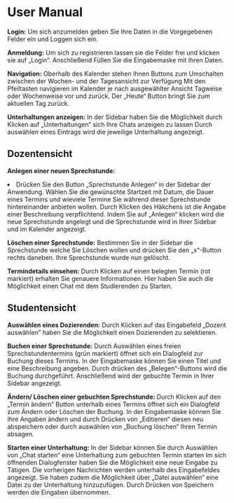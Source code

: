 <h1>User Manual</h1>

<b>Login:</b>
Um sich anzumelden geben Sie Ihre Daten in die Vorgegebenen Felder ein und Loggen sich ein.

<b>Anmeldung:</b>
Um sich zu registrieren lassen sie die Felder frei und klicken sie auf „Login“.
Anschließend Füllen Sie die Eingabemaske mit Ihren Daten.

<b>Navigation:</b>
Oberhalb des Kalender stehen Ihnen Buttons zum Umschalten zwischen der Wochen- und der Tagesansicht zur Verfügung
Mit den Pfeiltasten navigieren im Kalender je nach ausgewählter Ansicht Tagweise oder Wochenweise vor und zurück.
Der „Heute“ Button bringt Sie zum aktuellen Tag zurück.

<b>Unterhaltungen anzeigen:</b>
In der Sidebar haben Sie die Möglichkeit durch Klicken auf „Unterhaltungen“ sich Ihre Chats anzeigen zu lassen
Durch auswählen eines Eintrags wird die jeweilige Unterhaltung angezeigt.

<h2>Dozentensicht</h2>

<b>Anlegen einer neuen Sprechstunde:</b>
<li>
Drücken Sie den Button „Sprechstunde Anlegen“ in der Sidebar der Anwendung.
Wählen Sie die gewünschte Startzeit mit Datum, die Dauer eines Termins und wieviele Termine Sie während dieser Sprechstunde hintereinander anbieten wollen.
Durch Klicken des Häkchens ist die Angabe einer Beschreibung verpflichtend.
Indem Sie auf „Anlegen“ klicken wird die neue Sprechstunde angelegt und die Sprechstunde wird in Ihrer Sidebar und im Kalender angezeigt.
</li>

<b>Löschen einer Sprechstunde:</b>
Bestimmen Sie in der Sidebar die Sprechstunde welche Sie Löschen wollen und drücken Sie den „x“-Button rechts daneben.
Ihre Sprechstunde wurde nun gelöscht.

<b>Termindetails einsehen:</b>
Durch Klicken auf einen belegten Termin (rot markiert) erhalten Sie genauere Informationen.
Hier haben Sie auch die Möglichkeit einen Chat mit dem Studierenden zu Starten.


<h2>Studentensicht</h2>

<b>Auswählen eines Dozierenden:</b>
Durch Klicken auf das Eingabefeld „Dozent auswählen“ haben Sie die Möglichkeit einen Dozierenden zu selektieren.

<b>Buchen einer Sprechstunde:</b>
Durch Auswählen eines freien Sprechstundentermins (grün markiert) öffnet sich ein Dialogfeld zur Buchung dieses Termins.
In der Eingabemaske können Sie einen Titel und eine Beschreibung angeben.
Durch drücken des „Belegen“-Buttons wird die Buchung durchgeführt.
Anschließend wird der gebuchte Termin in Ihrer Sidebar angezeigt.

<b>Ändern/ Löschen einer gebuchten Sprechstunde:</b>
Durch Klicken auf den „Termin ändern“ Button unterhalb eines Termins öffnet sich ein Dialogfeld zum Ändern oder Löschen der Buchung.
In der Eingabemaske können Sie Ihre Angaben ändern und durch Drücken von „Editieren“ diesen neu abspeichern oder durch auswählen von „Buchung löschen“ Ihren Termin absagen.

<b>Starten einer Unterhaltung:</b>
In der Sidebar können Sie durch Auswählen von „Chat starten“ eine Unterhaltung zum gebuchten Termin starten
Im sich öffnenden Dialogfenster haben Sie die Möglichkeit eine neue Eingabe zu Tätigen.
Die vorherigen Nachrichten werden unterhalb des Eingabefeldes angezeigt.
Sie haben zudem die Möglichkeit über „Datei auswählen“ eine Datei zu der Unterhaltung hinzuzufügen.
Durch Drücken von Speichern werden die Eingaben übernommen.

